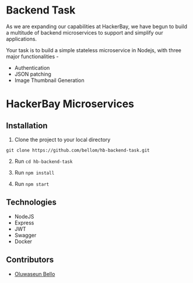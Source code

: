 # Backend Task

As we are expanding our capabilities at HackerBay, we have begun to build a multitude of backend microservices to support and simplify our applications.

Your task is to build a simple stateless microservice in Nodejs, with three major functionalities -
- Authentication
- JSON patching
- Image Thumbnail Generation


# HackerBay Microservices



## Installation

1. Clone the project to your local directory

```
git clone https://github.com/bellom/hb-backend-task.git
```

2. Run `cd hb-backend-task`

3. Run `npm install`

4. Run `npm start`


## Technologies

- NodeJS
- Express
- JWT
- Swagger
- Docker


## Contributors
* [Oluwaseun Bello](https://github.com/bellom)
